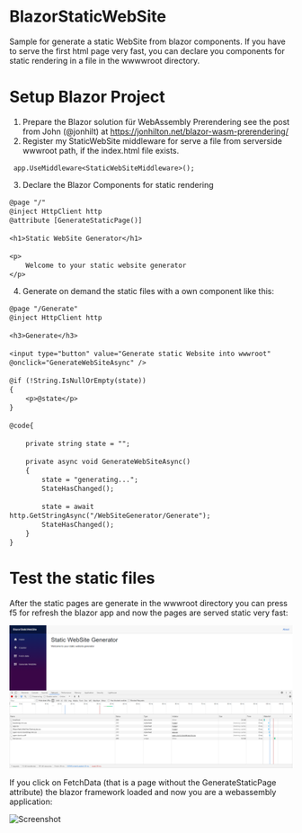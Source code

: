 # BlazorStaticWebSite
Sample for generate a static WebSite from blazor components. If you have to serve the first html page very fast, you can declare you components for static rendering in a file in the wwwwroot directory.

# Setup Blazor Project

1. Prepare the Blazor solution für WebAssembly Prerendering see the post from John (@jonhilt) at https://jonhilton.net/blazor-wasm-prerendering/
2. Register my StaticWebSite middleware for serve a file from serverside wwwroot path, if the index.html file exists.
```
 app.UseMiddleware<StaticWebSiteMiddleware>();
```
3. Declare the Blazor Components for static rendering
```
@page "/"
@inject HttpClient http
@attribute [GenerateStaticPage()]

<h1>Static WebSite Generator</h1>

<p>
    Welcome to your static website generator
</p>
```
4. Generate on demand the static files with a own component like this:
```
@page "/Generate"
@inject HttpClient http

<h3>Generate</h3>

<input type="button" value="Generate static Website into wwwroot" @onclick="GenerateWebSiteAsync" />

@if (!String.IsNullOrEmpty(state))
{
    <p>@state</p>
}

@code{

    private string state = "";

    private async void GenerateWebSiteAsync()
    {
        state = "generating...";
        StateHasChanged();

        state = await http.GetStringAsync("/WebSiteGenerator/Generate");
        StateHasChanged();
    }
}
```

# Test the static files
After the static pages are generate in the wwwroot directory you can press f5 for refresh the blazor app and now the pages are served static very fast:

![Screenshot](FirstLoad.png)

If you click on FetchData (that is a page without the GenerateStaticPage attribute) the blazor framework loaded and now you are a webassembly application:

![Screenshot](FetchDataLoad.png)
